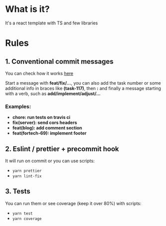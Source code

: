# What is it?
It's a react template with TS and few libraries

# Rules

## 1. Conventional commit messages
You can check how it works [here](https://github.com/conventional-changelog/commitlint)

Start a message with **feat/fix/...**, you can also add the task number or some additional info in braces like **(task-117)**, then **:** and finally a message starting with a verb, such as **add/implement/adjust/...**

### Examples: 
- <b>chore: run tests on travis ci</b>
- <b>fix(server): send cors headers</b>
- <b>feat(blog): add comment section</b>
- <b>feat(fortech-69): implement footer</b>

## 2. Eslint / prettier + precommit hook
It will run on commit or you can use scripts:
- `yarn prettier`
- `yarn lint-fix` 

## 3. Tests
You can run them or see coverage (keep it over 80%) with scripts:
- `yarn test`
- `yarn coverage`